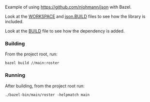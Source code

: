 Example of using https://github.com/nlohmann/json with Bazel.

Look at the [WORKSPACE](WORKSPACE) and [json.BUILD](json.BUILD) files to see
how the library is included.

Look at the [BUILD](main/BUILD) file to see how the dependency is added.

### Building

From the project root, run:

```
bazel build //main:roster
```

### Running

After building, from the project root run:

```
./bazel-bin/main/roster -helpmatch main
```
